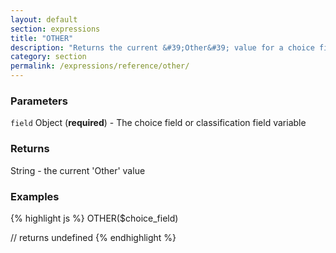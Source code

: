 ```yaml
---
layout: default
section: expressions
title: "OTHER"
description: "Returns the current &#39;Other&#39; value for a choice field or classification field"
category: section
permalink: /expressions/reference/other/
---
```


### Parameters

`field` Object (__required__) - The choice field or classification field variable

### Returns

String - the current 'Other' value

### Examples

{% highlight js %}
OTHER($choice_field)

// returns undefined
{% endhighlight %}